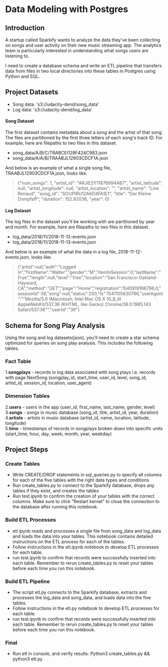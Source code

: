 # Data Modeling with Postgres
## Introduction
A startup called Sparkify wants to analyze the data they've been collecting on songs and user activity on their new music streaming app. The analytics team is particularly interested in understanding what songs users are listening to. 

I need to create a database schema and write an ETL pipeline that transfers data from files in two local directories into these tables in Postgres using Python and SQL.


## Project Datasets
* Song data: 's3://udacity-dend/song_data'  
* Log data: 's3://udacity-dend/log_data'  

#### Song Dataset
The first dataset contains metadata about a song and the artist of that song. The files are partitioned by the first three letters of each song's track ID. For example, here are filepaths to two files in this dataset.  
* song_data/A/B/C/TRABCEI128F424C983.json  
* song_data/A/A/B/TRAABJL12903CDCF1A.json

And below is an example of what a single song file, TRAABJL12903CDCF1A.json, looks like.  
> {"num_songs": 1, "artist_id": "ARJIE2Y1187B994AB7", "artist_latitude": null, "artist_longitude": null, "artist_location": "", "artist_name": "Line Renaud", "song_id": "SOUPIRU12A6D4FA1E1", "title": "Der Kleine Dompfaff", "duration": 152.92036, "year": 0}

#### Log Dataset
The log files in the dataset you'll be working with are partitioned by year and month. For example, here are filepaths to two files in this dataset.  
* log_data/2018/11/2018-11-12-events.json   
* log_data/2018/11/2018-11-13-events.json     

And below is an example of what the data in a log file, 2018-11-12-events.json, looks like.  
> {"artist":null,"auth":"Logged In","firstName":"Walter","gender":"M","itemInSession":0,"lastName":"Frye","length":null,"level":"free","location":"San Francisco-Oakland-Hayward, CA","method":"GET","page":"Home","registration":1540919166796.0,"sessionId":38,"song":null,"status":200,"ts":1541105830796,"userAgent":"\"Mozilla\/5.0 (Macintosh; Intel Mac OS X 10_9_4) AppleWebKit\/537.36 (KHTML, like Gecko) Chrome\/36.0.1985.143 Safari\/537.36\"","userId":"39"}


## Schema for Song Play Analysis
Using the song and log datasets(json), you'll need to create a star schema optimized for queries on song play analysis. This includes the following tables.

### Fact Table
1.**songplays** - records in log data associated with song plays i.e. records with page NextSong (songplay_id, start_time, user_id, level, song_id, artist_id, session_id, location, user_agent)
### Dimension Tables
2.**users** - users in the app (user_id, first_name, last_name, gender, level)   
3.**songs** - songs in music database (song_id, title, artist_id, year, duration)  
4.**artists** - artists in music database (artist_id, name, location, latitude, longitude)  
5.**time** - timestamps of records in songplays broken down into specific units (start_time, hour, day, week, month, year, weekday)


## Project Steps
### Create Tables
* Write CREATE/DROP statements in sql_queries.py to specify all columns for each of the five tables with the right data types and conditions
* Run create_tables.py to connect to the Sparkify database, drops any tables if they exist, and creates the tables
* Run test.ipynb to confirm the creation of your tables with the correct columns. Make sure to click "Restart kernel" to close the connection to the database after running this notebook.

### Build ETL Processes
* etl.ipynb reads and processes a single file from song_data and log_data and loads the data into your tables. This notebook contains detailed instructions on the ETL process for each of the tables.
* Follow instructions in the etl.ipynb notebook to develop ETL processes for each table. 
* run test.ipynb to confirm that records were successfully inserted into each table. Remember to rerun create_tables.py to reset your tables before each time you run this notebook.

### Build ETL Pipeline
* The script etl.py connects to the Sparkify database, extracts and processes the log_data and song_data, and loads data into the five tables.
* Follow instructions in the etl.py notebook to develop ETL processes for each table. 
* run test.ipynb to confirm that records were successfully inserted into each table. Remember to rerun create_tables.py to reset your tables before each time you run this notebook.

### Final
* Run etl in console, and verify results: Python3 create_tables.py && python3 etl.py
